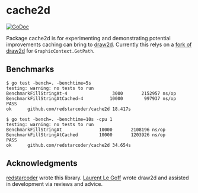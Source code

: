 cache2d
======
[![GoDoc](https://godoc.org/github.com/redstarcoder/cache2d?status.svg)](https://godoc.org/github.com/redstarcoder/cache2d)

Package cache2d is for experimenting and demonstrating potential improvements caching can bring to [draw2d](https://github.com/llgcode/draw2d). Currently this relys on a [fork of draw2d](https://github.com/redstarcoder/draw2d) for `GraphicContext.GetPath`.

Benchmarks
---------------

```
$ go test -bench=. -benchtime=5s
testing: warning: no tests to run
BenchmarkFillStringAt-4         	    3000	   2152957 ns/op
BenchmarkFillStringAtCached-4   	   10000	    997937 ns/op
PASS
ok  	github.com/redstarcoder/cache2d	18.417s
```

```
$ go test -bench=. -benchtime=10s -cpu 1
testing: warning: no tests to run
BenchmarkFillStringAt       	   10000	   2108196 ns/op
BenchmarkFillStringAtCached 	   10000	   1203926 ns/op
PASS
ok  	github.com/redstarcoder/cache2d	34.654s
```

Acknowledgments
---------------

[redstarcoder](https://github.com/redstarcoder) wrote this library.
[Laurent Le Goff](https://github.com/llgcode) wrote draw2d and assisted in development via reviews and advice.


